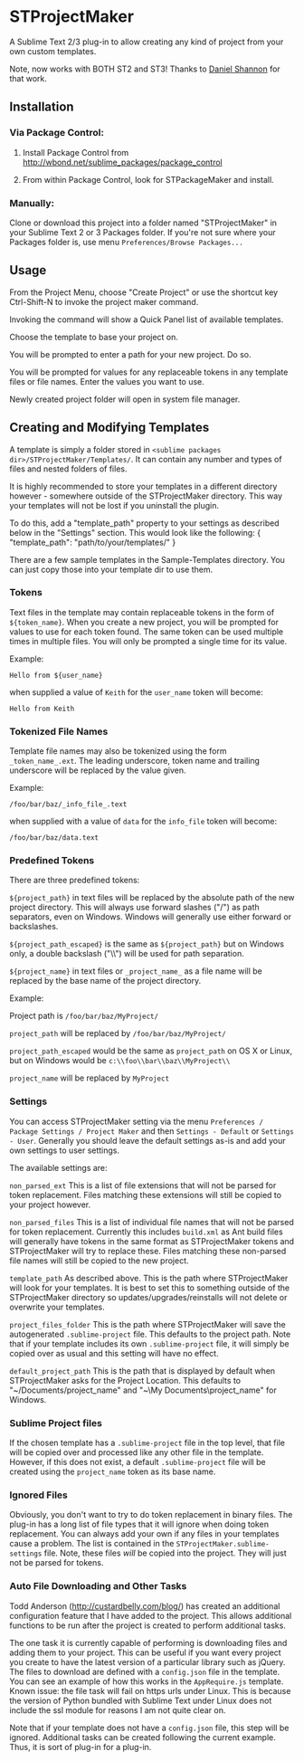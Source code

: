STProjectMaker
===================

A Sublime Text 2/3 plug-in to allow creating any kind of project from your own custom templates. 

Note, now works with BOTH ST2 and ST3! Thanks to [Daniel Shannon](https://github.com/phyllisstein) for that work.

## Installation

### Via Package Control:

1. Install Package Control from http://wbond.net/sublime_packages/package_control

2. From within Package Control, look for STPackageMaker and install.

### Manually:

Clone or download this project into a folder named "STProjectMaker" in your Sublime Text 2 or 3 Packages folder. If you're not sure where your Packages folder is, use menu `Preferences/Browse Packages...`

## Usage

From the Project Menu, choose "Create Project" or use the shortcut key Ctrl-Shift-N to invoke the project maker command.

Invoking the command will show a Quick Panel list of available templates.

Choose the template to base your project on.

You will be prompted to enter a path for your new project. Do so.

You will be prompted for values for any replaceable tokens in any template files or file names. Enter the values you want to use.

Newly created project folder will open in system file manager.

## Creating and Modifying Templates

A template is simply a folder stored in `<sublime packages dir>/STProjectMaker/Templates/`. It can contain any number and types of files and nested folders of files.

It is highly recommended to store your templates in a different directory however - somewhere outside of the STProjectMaker directory. This way your templates will not be lost if you uninstall the plugin.

To do this, add a "template_path" property to your settings as described below in the "Settings" section. This would look like the following:
	{
		"template_path": "path/to/your/templates/"
	}
	
There are a few sample templates in the Sample-Templates directory. You can just copy those into your template dir to use them.

### Tokens

Text files in the template may contain replaceable tokens in the form of `${token_name}`. When you create a new project, you will be prompted for values to use for each token found. The same token can be used multiple times in multiple files. You will only be prompted a single time for its value.

Example:

	Hello from ${user_name}

when supplied a value of `Keith` for the `user_name` token will become:

	Hello from Keith

### Tokenized File Names

Template file names may also be tokenized using the form `_token_name_.ext`. The leading underscore, token name and trailing underscore will be replaced by the value given.

Example:

	/foo/bar/baz/_info_file_.text

when supplied with a value of `data` for the `info_file` token will become:

	/foo/bar/baz/data.text

### Predefined Tokens

There are three predefined tokens:

`${project_path}` in text files will be replaced by the absolute path of the new project directory. This will always use forward slashes ("/") as path separators, even on Windows. Windows will generally use either forward or backslashes.

`${project_path_escaped}` is the same as `${project_path}` but on Windows only, a double backslash ("\\\\") will be used for path separation.

`${project_name}` in text files or `_project_name_` as a file name will be replaced by the base name of the project directory.

Example:

Project path is `/foo/bar/baz/MyProject/`

`project_path` will be replaced by `/foo/bar/baz/MyProject/`

`project_path_escaped` would be the same as `project_path` on OS X or Linux, but on Windows would be `c:\\foo\\bar\\baz\\MyProject\\`

`project_name` will be replaced by `MyProject`

### Settings

You can access STProjectMaker setting via the menu `Preferences / Package Settings / Project Maker` and then `Settings - Default` or `Settings - User`. Generally you should leave the default settings as-is and add your own settings to user settings.

The available settings are:

`non_parsed_ext` This is a list of file extensions that will not be parsed for token replacement. Files matching these extensions will still be copied to your project however.

`non_parsed_files` This is a list of individual file names that will not be parsed for token replacement. Currently this includes `build.xml` as Ant build files will generally have tokens in the same format as STProjectMaker tokens and STProjectMaker will try to replace these. Files matching these non-parsed file names will still be copied to the new project.

`template_path` As described above. This is the path where STProjectMaker will look for your templates. It is best to set this to something outside of the STProjectMaker directory so updates/upgrades/reinstalls will not delete or overwrite your templates.

`project_files_folder` This is the path where STProjectMaker will save the autogenerated `.sublime-project` file. This defaults to the project path. Note that if your template includes its own `.sublime-project` file, it will simply be copied over as usual and this setting will have no effect.

`default_project_path` This is the path that is displayed by default when STProjectMaker asks for the Project Location. This defaults to "~/Documents/project_name" and "~\My Documents\project_name" for Windows.

### Sublime Project files

If the chosen template has a `.sublime-project` file in the top level, that file will be copied over and processed like any other file in the template. However, if this does not exist, a default `.sublime-project` file will be created using the `project_name` token as its base name. 

### Ignored Files

Obviously, you don't want to try to do token replacement in binary files. The plug-in has a long list of file types that it will ignore when doing token replacement. You can always add your own if any files in your templates cause a problem. The list is contained in the `STProjectMaker.sublime-settings` file. Note, these files _will_ be copied into the project. They will just not be parsed for tokens.

### Auto File Downloading and Other Tasks

Todd Anderson (http://custardbelly.com/blog/) has created an additional configuration feature that I have added to the project. This allows additional functions to be run after the project is created to perform additional tasks. 

The one task it is currently capable of performing is downloading files and adding them to your project. This can be useful if you want every project you create to have the latest version of a particular library such as jQuery. The files to download are defined with a `config.json` file in the template. You can see an example of how this works in the `AppRequire.js` template. Known issue: the file task will fail on https urls under Linux. This is because the version of Python bundled with Sublime Text under Linux does not include the ssl module for reasons I am not quite clear on.

Note that if your template does not have a `config.json` file, this step will be ignored. Additional tasks can be created following the current example. Thus, it is sort of plug-in for a plug-in.
